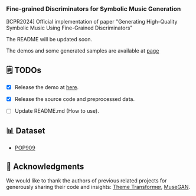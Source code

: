 ### Fine-grained Discriminators for Symbolic Music Generation

[ICPR2024] Official implementation of paper "Generating High-Quality Symbolic Music Using Fine-Grained Discriminators"

The README will be updated soon.

The demos and some generated samples are available at [page](https://zzdoog.github.io/fine-grained-music-discriminators/)


## 🗒 TODOs

- [x] Release the demo at [here](https://zzdoog.github.io/fine-grained-music-discriminators/).

- [x] Release the source code and preprocessed data.

- [ ] Update README.md (How to use).

## 📊 Dataset

- [POP909](https://github.com/music-x-lab/POP909-Dataset)


## 🙏 Acknowledgments
We would like to thank the authors of previous related projects for generously sharing their code and insights: [Theme Transformer](https://github.com/atosystem/ThemeTransformer), [MuseGAN](https://github.com/salu133445/musegan).

